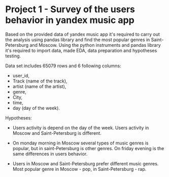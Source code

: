 # Project 1  - Survey of the users behavior in yandex music app

Based on the provided data of yandex music app it's required to carry out the analysis using pandas library and find the most popular genres in Saint-Petersburg and Moscow. Using the python instruments and pandas library it's required to import data, made EDA, data preparation and hypotheses testing. 

Data set includes 65079 rows and  6 following columns: 
- user_id, 
- Track (name of the track),
- artist (name of the artist),
- genre,
- City,
- time,
- day (day of the week).

Hypotheses:
* Users activity is depend on the day of the week. Users activity in Moscow and Saint-Petersburg is different.

* On monday morning in Moscow several types of music genres is popular, but in saint-Petersburg is other genres. On friday evening is the same differences in users behavior.


* Users in Moscow and Saint-Petersburg prefer different music genres. Most popular genre in Moscow - pop, in Saint-Petersburg - rap.





